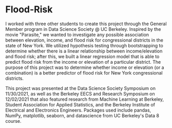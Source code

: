 # Flood-Risk
I worked with three other students to create this project through the General Member program in Data Science Society @ UC Berkeley. Inspired by the movie "Parasite," we wanted to investigate any possible association between elevation, income, and flood risk for congressional districts in the state of New York. We utilized hypothesis testing through bootstrapping to determine whether there is a linear relationship between income/elevation and flood risk; after this, we built a linear regression model that is able to predict flood risk from the income or elevation of a particular district. The purpose of this project was to determine whether income or elevation (or a combination) is a better predictor of flood risk for New York congressional districts.

This project was presented at the Data Science Society Symposium on 11/30/2021, as well as the Berkeley EECS and Research Symposium on 12/02/2021 that also featured research from Machine Learning at Berkeley, Student Association for Applied Statistics, and the Berkeley Institute of Electrical and Electronics Engineers. Packages used include pandas, NumPy, matplotlib, seaborn, and datascience from UC Berkeley's Data 8 course.
